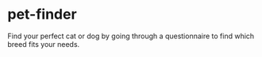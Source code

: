 # pet-finder
Find your perfect cat or dog by going through a questionnaire to find which breed fits your needs.
